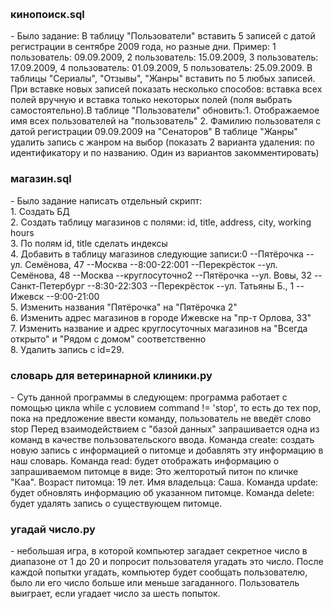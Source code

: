 <br /><h3>кинопоиск.sql</h3> - Было задание: В таблицу "Пользователи" вставить 5 записей с датой регистрации в сентябре 2009 года, но разные дни. Пример: 1 пользователь: 09.09.2009, 2 пользователь: 15.09.2009, 3 пользователь: 17.09.2009, 4 пользователь: 01.09.2009, 5 пользователь: 25.09.2009. В таблицы "Сериалы", "Отзывы", "Жанры" вставить по 5 любых записей. При вставке новых записей показать несколько способов: вставка всех полей вручную и вставка только некоторых полей (поля выбрать самостоятельно).В таблице "Пользователи" обновить:1. Отображаемое имя всех пользователей на "пользователь" 2. Фамилию пользователя с датой регистрации 09.09.2009 на "Сенаторов" В таблице "Жанры" удалить запись с жанром на выбор (показать 2 варианта удаления: по идентификатору и по названию. Один из вариантов закомментировать)
<br /><h3>магазин.sql</h3> - Было задание написать отдельный скрипт: <br />1. Создать БД <br />2. Создать таблицу магазинов с полями: id, title, address, city, working hours <br />3. По полям id, title сделать индексы<br />4. Добавить в таблицу магазинов следующие записи:0 --Пятёрочка --ул. Семёнова, 47 --Москва --8:00-22:001 --Перекрёсток --ул. Семёнова, 48 --Москва --круглосуточно2 --Пятёрочка --ул. Вовы, 32 --Санкт-Петербург --8:30-22:303 --Перекрёсток --ул. Татьяны Б., 1 --Ижевск --9:00-21:00<br />5. Изменить названия "Пятёрочка" на "Пятёрочка 2"<br />6. Изменить адрес магазинов в городе Ижевске на "пр-т Орлова, 33"<br />7. Изменить название и адрес круглосуточных магазинов на "Всегда открыто" и "Рядом с домом" соответственно<br />8. Удалить запись с id=29. 
<br /><h3>словарь для ветеринарной клиники.py</h3> - Суть данной программы в следующем: программа работает с помощью цикла while с условием command != 'stop', то есть до тех пор, пока на предложение ввести команду, пользователь не введёт слово stop Перед взаимодействием с "базой данных" запрашивается одна из команд в качестве пользовательского ввода. Команда create: создать новую запись с информацией о питомце и добавлять эту информацию в наш словарь. Команда read: будет отображать информацию о запрашиваемом питомце в виде: Это желторотый питон по кличке "Каа". Возраст питомца: 19 лет. Имя владельца: Саша. Команда update: будет обновлять информацию об указанном питомце. Команда delete: будет удалять запись о существующем питомце.
<br /><h3>угадай число.py</h3> - небольшая игра, в которой компьютер загадает секретное число в диапазоне от 1 до 20 и попросит пользователя угадать это число. После каждой попытки угадать, компьютер будет сообщать пользователю, было ли его число больше или меньше загаданного. Пользователь выиграет, если угадает число за шесть попыток. 

